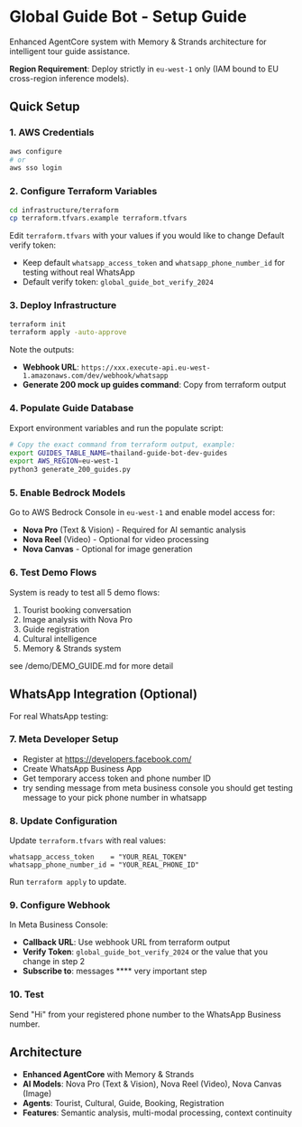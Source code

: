 # Global Guide Bot - Setup Guide

Enhanced AgentCore system with Memory & Strands architecture for intelligent tour guide assistance.

**Region Requirement**: Deploy strictly in `eu-west-1` only (IAM bound to EU cross-region inference models).

## Quick Setup

### 1. AWS Credentials
```bash
aws configure
# or
aws sso login
```

### 2. Configure Terraform Variables
```bash
cd infrastructure/terraform
cp terraform.tfvars.example terraform.tfvars
```

Edit `terraform.tfvars` with your values if you would like to change Default verify token:
- Keep default `whatsapp_access_token` and `whatsapp_phone_number_id` for testing without real WhatsApp
- Default verify token: `global_guide_bot_verify_2024`

### 3. Deploy Infrastructure
```bash
terraform init
terraform apply -auto-approve
```

Note the outputs:
- **Webhook URL**: `https://xxx.execute-api.eu-west-1.amazonaws.com/dev/webhook/whatsapp`
- **Generate 200 mock up guides command**: Copy from terraform output 

### 4. Populate Guide Database
Export environment variables and run the populate script:
```bash
# Copy the exact command from terraform output, example:
export GUIDES_TABLE_NAME=thailand-guide-bot-dev-guides
export AWS_REGION=eu-west-1
python3 generate_200_guides.py
```

### 5. Enable Bedrock Models
Go to AWS Bedrock Console in `eu-west-1` and enable model access for:
- **Nova Pro** (Text & Vision) - Required for AI semantic analysis
- **Nova Reel** (Video) - Optional for video processing
- **Nova Canvas** - Optional for image generation

### 6. Test Demo Flows
System is ready to test all 5 demo flows:
1. Tourist booking conversation
2. Image analysis with Nova Pro
3. Guide registration
4. Cultural intelligence
5. Memory & Strands system

see /demo/DEMO_GUIDE.md for more detail

## WhatsApp Integration (Optional)

For real WhatsApp testing:

### 7. Meta Developer Setup
- Register at https://developers.facebook.com/
- Create WhatsApp Business App
- Get temporary access token and phone number ID
- try sending message from meta business console you should get testing message to your pick phone number in whatsapp

### 8. Update Configuration
Update `terraform.tfvars` with real values:
```
whatsapp_access_token    = "YOUR_REAL_TOKEN"
whatsapp_phone_number_id = "YOUR_REAL_PHONE_ID"
```

Run `terraform apply` to update.

### 9. Configure Webhook
In Meta Business Console:
- **Callback URL**: Use webhook URL from terraform output
- **Verify Token**: `global_guide_bot_verify_2024` or the value that you change in step 2
- **Subscribe to**: messages **** very important step

### 10. Test
Send "Hi" from your registered phone number to the WhatsApp Business number.

## Architecture
- **Enhanced AgentCore** with Memory & Strands
- **AI Models**: Nova Pro (Text & Vision), Nova Reel (Video), Nova Canvas (Image)
- **Agents**: Tourist, Cultural, Guide, Booking, Registration
- **Features**: Semantic analysis, multi-modal processing, context continuity


